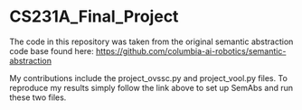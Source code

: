 # CS231A_Final_Project

The code in this repository was taken from the original semantic abstraction code base found here: https://github.com/columbia-ai-robotics/semantic-abstraction

My contributions include the project_ovssc.py and project_vool.py files. To reproduce my results simply follow the link above to set up SemAbs and run these two files.
